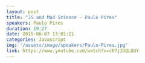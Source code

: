 ```yaml
---
layout: post
title: "JS and Mad Science - Paulo Pires"
speakers: Paulo Pires
duration: 19:27
date: 2015-06-07 13:01:21
categories: Javascript
img: '/assets/image/speakers/Paulo-Pires.jpg'
link: https://www.youtube.com/watch?v=cR7j33QLUUY
---
```

